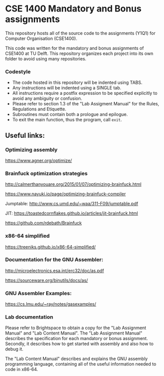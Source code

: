 # CSE 1400 Mandatory and Bonus assignments
This repository hosts all of the source code to the assignments (Y1Q1) for Computer Organisation (CSE1400).

This code was written for the mandatory and bonus assignments of CSE1400 at TU Delft. This repository organizes each project into its own folder to avoid using many repositories.

### Codestyle
- The code hosted in this repository will be indented using TABS. 
- Any instructions will be indented using a SINGLE tab. 
- All instructions require a postfix expression to be specified explicitly to avoid any ambiguity or confusion.
- Please refer to section 1.3 of the "Lab Assigment Manual" for the Rules, Regulations and Etiquette.
- Subroutines must contain both a prologue and epilogue.
- To exit the main function, thus the program, call `exit`.

## Useful links:

### Optimizing assembly
  https://www.agner.org/optimize/ 
  
### Brainfuck optimization strategies
  http://calmerthanyouare.org/2015/01/07/optimizing-brainfuck.html

  https://www.nayuki.io/page/optimizing-brainfuck-compiler

  Jumptable: http://www.cs.umd.edu/~waa/311-F09/jumptable.pdf
  
  JIT: https://toastedcornflakes.github.io/articles/jit-brainfuck.html

  https://github.com/rdebath/Brainfuck

### x86-64 simplified
  https://treeniks.github.io/x86-64-simplified/

### Documentation for the GNU Assembler:
  http://microelectronics.esa.int/erc32/doc/as.pdf
  
  https://sourceware.org/binutils/docs/as/

### GNU Assembler Examples:
  https://cs.lmu.edu/~ray/notes/gasexamples/

### Lab documentation
Please refer to Brightspace to obtain a copy for the "Lab Assignment Manual" and "Lab Content Manual".
The "Lab Assignment Manual" describes the specification for each mandatory or bonus assignment. Secondly, it describes how to get started with assembly and also how to debug it.

The "Lab Content Manual" describes and explains the GNU assembly programming language, containing all of the useful information needed to code in x86-64.
